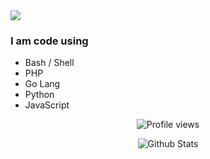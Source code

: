 

<img src="https://readme-typing-svg.herokuapp.com/?color=%2336BCF7&center=true&vCenter=true&lines=Hello,%20Welcome%20to%20my%20Git%20Profile" align="center"/>

### I am code using
- Bash / Shell
- PHP
- Go Lang
- Python
- JavaScript


<div id="stats" align="center">


![Profile views](https://visitor-badge.glitch.me/badge?page_id=kuydev)
  
![Github Stats](https://github-readme-stats.vercel.app/api?username=kuydev&theme=blue-green&show_icons=true)

</div>

